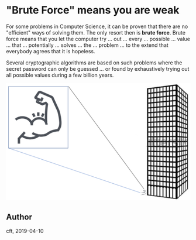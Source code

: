 # "Brute Force" means you are weak

For some problems in Computer Science, it can be proven that there are
no "efficient" ways of solving them. The only resort then is **brute
force**. Brute force means that you let the computer try ... out
... every ... possible ... value ... that ... potentially ... solves
... the ... problem ... to the extend that everybody agrees that it is
hopeless.

Several cryptographic algorithms are based on such problems where the
secret password can only be guessed ... or found by exhaustively trying
out all possible values during a few billion years.

![muscle and skyscraper](figures/image-1-033-brute_force.png)

## Author
cft, 2019-04-10
